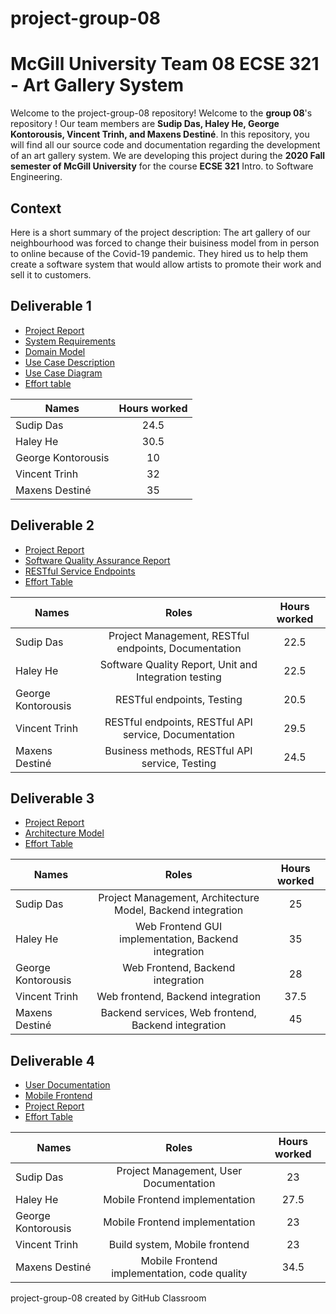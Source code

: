 # project-group-08
# **McGill University Team 08 ECSE 321 - Art Gallery System**

Welcome to the project-group-08 repository!
Welcome to the **group 08**'s repository ! Our team members are **Sudip Das, Haley He, George Kontorousis, Vincent Trinh, and Maxens Destiné**. In this repository, you will find all our source code and documentation regarding the development of an art gallery system. We are developing this project during the **2020 Fall semester of McGill University** for the course **ECSE 321** Intro. to Software Engineering.


## Context

Here is a short summary of the project description:
The art gallery of our neighbourhood was forced to change their buisiness model from in person to online because of the Covid-19 pandemic. They hired us to help them create a software system that would allow artists to promote their work and sell it to customers.


## Deliverable 1
- [Project Report](https://github.com/McGill-ECSE321-Fall2020/project-group-08/wiki/Project-Report:-Sprint-1)
- [System Requirements](https://github.com/McGill-ECSE321-Fall2020/project-group-08/wiki/System-Requirements)
- [Domain Model](https://github.com/McGill-ECSE321-Fall2020/project-group-08/wiki/UML-Class-Diagram)
- [Use Case Description](https://github.com/McGill-ECSE321-Fall2020/project-group-08/wiki/Use-Case-Descriptions)
- [Use Case Diagram](https://github.com/McGill-ECSE321-Fall2020/project-group-08/wiki/Use-Case-Diagram)
- [Effort table](https://github.com/McGill-ECSE321-Fall2020/project-group-08/wiki/Teamwork-Report)

| Names         | Hours worked | 
| ------------- |:-------------:| 
| Sudip Das      | 24.5 | 
| Haley He       |  30.5 | 
| George Kontorousis | 10 | 
| Vincent Trinh   | 32  | 
| Maxens Destiné  | 35	 | 

## Deliverable 2
- [Project Report](https://github.com/McGill-ECSE321-Fall2020/project-group-08/wiki/Project-Report:-Sprint-2)
- [Software Quality Assurance Report](https://github.com/McGill-ECSE321-Fall2020/project-group-08/wiki/Software-Quality-Assurance)
- [RESTful Service Endpoints](https://github.com/McGill-ECSE321-Fall2020/project-group-08/wiki/RESTful-Service-Endpoints)
- [Effort Table](https://github.com/McGill-ECSE321-Fall2020/project-group-08/wiki/Teamwork-Report:-sprint-2)

| Names         | Roles | Hours worked | 
| ------------- |:-------------:| :------:|
| Sudip Das      | Project Management, RESTful endpoints, Documentation  | 22.5 | 
| Haley He       |  Software Quality Report, Unit and Integration testing | 22.5 | 
| George Kontorousis | RESTful endpoints, Testing | 20.5 | 
| Vincent Trinh   | RESTful endpoints, RESTful API service, Documentation | 29.5  | 
| Maxens Destiné  | Business methods, RESTful API service, Testing | 24.5	 | 

## Deliverable 3
- [Project Report](https://github.com/McGill-ECSE321-Fall2020/project-group-08/wiki/Project-Report:-Sprint-3)
- [Architecture Model](https://github.com/McGill-ECSE321-Fall2020/project-group-08/wiki/Architecture-Model)
- [Effort Table](https://github.com/McGill-ECSE321-Fall2020/project-group-08/wiki/Teamwork-Report:-Sprint-3)

| Names         | Roles | Hours worked | 
| ------------- |:-------------:| :------:|
| Sudip Das      | Project Management, Architecture Model, Backend integration   | 25 | 
| Haley He       |  Web Frontend GUI implementation, Backend integration  | 35 | 
| George Kontorousis | Web Frontend, Backend integration | 28 | 
| Vincent Trinh   | Web frontend, Backend integration | 37.5  | 
| Maxens Destiné  | Backend services, Web frontend, Backend integration | 45	 | 

## Deliverable 4
- [User Documentation](https://github.com/McGill-ECSE321-Fall2020/project-group-08/wiki/User-Documentation)
- [Mobile Frontend](https://github.com/McGill-ECSE321-Fall2020/project-group-08/wiki/Mobile-Frontend)
- [Project Report](https://github.com/McGill-ECSE321-Fall2020/project-group-08/wiki/Project-Report:-Sprint-4)
- [Effort Table](https://github.com/McGill-ECSE321-Fall2020/project-group-08/wiki/Teamwork-Report:-sprint-4)

| Names         | Roles | Hours worked | 
| ------------- |:-------------:| :------:|
| Sudip Das      | Project Management, User Documentation   | 23 | 
| Haley He       |  Mobile Frontend implementation  | 27.5 | 
| George Kontorousis | Mobile Frontend implementation | 23 | 
| Vincent Trinh   | Build system, Mobile frontend | 23 | 
| Maxens Destiné  | Mobile Frontend implementation, code quality | 34.5	 | 

project-group-08 created by GitHub Classroom
